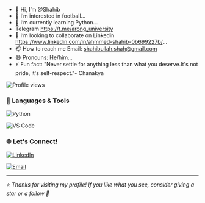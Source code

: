 - 👋 Hi, I’m @Shahib
- 👀 I’m interested in football...
- 🌱 I’m currently learning Python...
- Telegram https://t.me/arong_university
- 💞️ I’m looking to collaborate on Linkedin https://www.linkedin.com/in/ahmmed-shahib-0b699227b/...
- 📫 How to reach me Email: shahibullah.shah@gmail.com
- 😄 Pronouns: He/him...
- ⚡ Fun fact: "Never settle for anything less than what you deserve.It's not pride, it's self-respect."-
Chanakya

![Profile views](https://komarev.com/ghpvc/?username=Shahibullah&label=Profile%20views&color=ff0000&style=flat)





### 🔧 Languages & Tools

![Python](https://img.shields.io/badge/-Python-black?style=flat-square&logo=python)

![VS Code](https://img.shields.io/badge/-VS%20Code-black?style=flat-square&logo=visual-studio-code)



### 🌐 Let's Connect!

[![LinkedIn](https://img.shields.io/badge/-LinkedIn-0077B5?style=flat-square&logo=linkedin&logoColor=white)](https://www.linkedin.com/in/ahmmed-shahib-0b699227b/)

[![Email](https://img.shields.io/badge/-shahibullah.shah@gmail.com-red?style=flat-square&logo=gmail&logoColor=white)](mailto:shahibullah.shah@gmail.com)

---

⭐️ *Thanks for visiting my profile! If you like what you see, consider giving a star or a follow 🙂*
